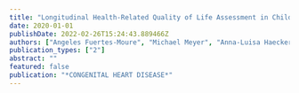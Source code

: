 ```yaml
---
title: "Longitudinal Health-Related Quality of Life Assessment in Children with Congenital Heart Disease"
date: 2020-01-01
publishDate: 2022-02-26T15:24:43.889466Z
authors: ["Angeles Fuertes-Moure", "Michael Meyer", "Anna-Luisa Haecker", "Barbara Reiner", "Leon Brudy", "Sonia Pertega-Diaz", "Renate Oberhoffer", "Peter Ewert", "Jan Mueller"]
publication_types: ["2"]
abstract: ""
featured: false
publication: "*CONGENITAL HEART DISEASE*"
---
```


